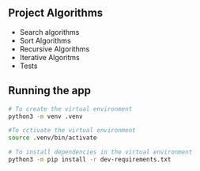 ## Project Algorithms

- Search algorithms
- Sort Algorithms
- Recursive Algorithms
- Iterative Algoritms
- Tests
## Running the app

  ```bash
# To create the virtual environment
  python3 -m venv .venv

#To cctivate the virtual environment
  source .venv/bin/activate

# To install dependencies in the virtual environment
  python3 -m pip install -r dev-requirements.txt
  ```
